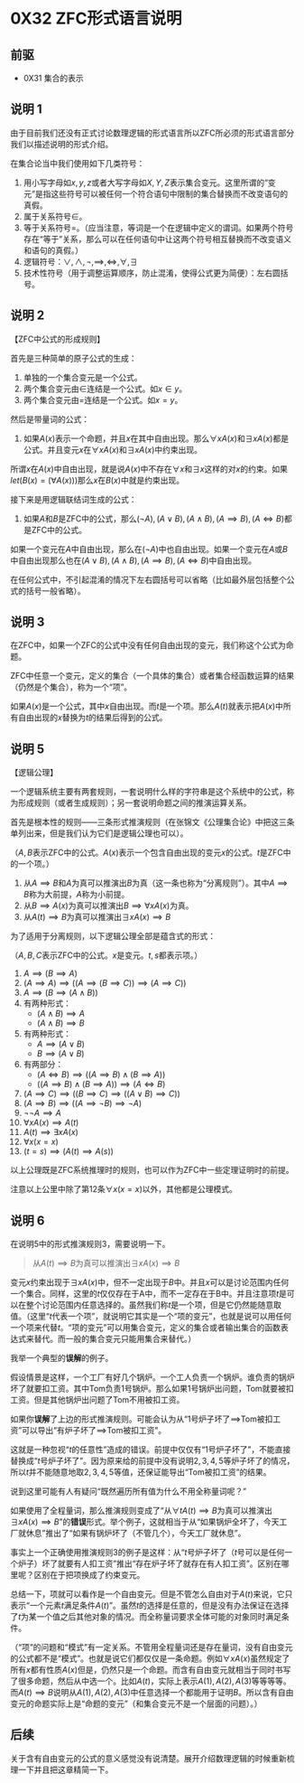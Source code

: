 # 0X32 ZFC形式语言说明

## 前驱

* 0X31 集合的表示

## 说明 1

由于目前我们还没有正式讨论数理逻辑的形式语言所以ZFC所必须的形式语言部分我们以描述说明的形式介绍。

在集合论当中我们使用如下几类符号：

1. 用小写字母如$x,y,z$或者大写字母如$X,Y,Z$表示集合变元。这里所谓的“变元”是指这些符号可以被任何一个符合语句中限制的集合替换而不改变语句的真假。
1. 属于关系符号$\in$。
1. 等于关系符号$=$。（应当注意，等词是一个在逻辑中定义的谓词。如果两个符号存在“等于”关系，那么可以在任何语句中让这两个符号相互替换而不改变语义和语句的真假。）
1. 逻辑符号：$\vee,\wedge,\neg,\implies,\iff,\forall,\exists$
1. 技术性符号（用于调整运算顺序，防止混淆，使得公式更为简便）：左右圆括号。

## 说明 2

【ZFC中公式的形成规则】

首先是三种简单的原子公式的生成：

1. 单独的一个集合变元是一个公式。
1. 两个集合变元由$\in$连结是一个公式。如$x\in y$。
1. 两个集合变元由$=$连结是一个公式。如$x= y$。

然后是带量词的公式：

1. 如果$A(x)$表示一个命题，并且$x$在其中自由出现。那么$\forall xA(x)$和$\exists xA(x)$都是公式。并且变元$x$在$\forall xA(x)$和$\exists xA(x)$中约束出现。

所谓$x$在$A(x)$中自由出现，就是说$A(x)$中不存在$\forall x$和$\exists x$这样的对$x$的约束。如果$let(B(x)=(\forall A(x)))$那么$x$在$B(x)$中就是约束出现。

接下来是用逻辑联结词生成的公式：

1. 如果$A$和$B$是ZFC中的公式，那么$(\neg A),(A\vee B),(A\wedge B),(A\implies B),(A\iff B)$都是ZFC中的公式。

如果一个变元在$A$中自由出现，那么在$(\neg A)$中也自由出现。如果一个变元在$A$或$B$中自由出现那么也在$(A\vee B),(A\wedge B),(A\implies B),(A\iff B)$中自由出现。

在任何公式中，不引起混淆的情况下左右圆括号可以省略（比如最外层包括整个公式的括号一般省略）。

## 说明 3

在ZFC中，如果一个ZFC的公式中没有任何自由出现的变元，我们称这个公式为命题。

ZFC中任意一个变元，定义的集合（一个具体的集合）或者集合经函数运算的结果（仍然是个集合），称为一个“项”。

如果$A(x)$是一个公式，其中$x$自由出现。而$t$是一个项。那么$A(t)$就表示把$A(x)$中所有自由出现的$x$替换为$t$的结果后得到的公式。

## 说明 5

【逻辑公理】

一个逻辑系统主要有两套规则，一套说明什么样的字符串是这个系统中的公式，称为形成规则（或者生成规则）；另一套说明命题之间的推演运算关系。

首先是根本性的规则——三条形式推演规则（在张锦文《公理集合论》中把这三条单列出来，但是我们认为它们是逻辑公理也可以）。

（$A,B$表示ZFC中的公式。$A(x)$表示一个包含自由出现的变元$x$的公式。$t$是ZFC中的一个项。）

1. 从$A\implies B$和$A$为真可以推演出$B$为真（这一条也称为“分离规则”）。其中$A\implies B$称为大前提，$A$称为小前提。
1. 从$B\implies A(x)$为真可以推演出$B\implies \forall xA(x)$为真。
1. 从$A(t)\implies B$为真可以推演出$\exists xA(x)\implies B$

为了适用于分离规则，以下逻辑公理全部是蕴含式的形式：

（$A,B,C$表示ZFC中的公式。$x$是变元。$t,s$都表示项。）

1. $A\implies (B\implies A)$
1. $(A\implies A)\implies ((A\implies (B\implies C))\implies(A\implies C))$
1. $A\implies (B\implies (A\wedge B))$
1. 有两种形式：
    * $(A\wedge B)\implies A$
    * $(A\wedge B)\implies B$
1. 有两种形式：
    * $A\implies (A\vee B)$
    * $B\implies (A\vee B)$
1. 有两部分：
    * $(A\iff B)\implies ((A\implies B)\wedge(B\implies A))$
    * $((A\implies B)\wedge(B\implies A))\implies (A\iff B)$
1. $(A\implies C)\implies  ((B\implies C)\implies((A\vee B)\implies C))$
1. $(A\implies B)\implies((A\implies \neg B)\implies \neg A)$
1. $\neg\neg A\implies A$
1. $\forall xA(x)\implies A(t)$
1. $A(t)\implies \exists x A(x)$
1. $\forall x(x=x)$
1. $(t=s)\implies(A(t)\implies A(s))$

以上公理既是ZFC系统推理时的规则，也可以作为ZFC中一些定理证明时的前提。

注意以上公里中除了第12条$\forall x (x=x)$以外，其他都是公理模式。

## 说明 6

在说明5中的形式推演规则3，需要说明一下。

>从$A(t)\implies B$为真可以推演出$\exists xA(x)\implies B$

变元$x$约束出现于$\exists xA(x)$中，但不一定出现于$B$中。并且$x$可以是讨论范围内任何一个集合。同样，这里的$t$仅仅存在于A中，而不一定存在于B中。并且注意项$t$是可以在整个讨论范围内任意选择的。虽然我们称$t$是一个项，但是它仍然能随意取值。（这里“$t$代表一个项”，就说明它其实是一个“项的变元”，也就是说可以用任何一个项来代替$t$。“项的变元”可以用集合变元，定义的集合或者输出集合的函数表达式来替代。而一般的集合变元只能用集合来替代。）

我举一个典型的**误解**的例子。

假设情景是这样，一个工厂有好几个锅炉。一个工人负责一个锅炉。谁负责的锅炉坏了就要扣工资。其中Tom负责1号锅炉。那么如果1号锅炉出问题，Tom就要被扣工资。但是其他锅炉出问题了Tom不用被扣工资。

如果你**误解**了上边的形式推演规则。可能会认为从“$1$号炉子坏了$\implies$Tom被扣工资”可以导出“有炉子坏了$\implies$Tom被扣工资”。

这就是一种忽视“$t$的任意性”造成的错误。前提中仅仅有“$1$号炉子坏了”，不能直接替换成“$t$号炉子坏了”。因为原来给的前提中没有说明$2,3,4,5$等炉子坏了的情况，所以$t$并不能随意地取$2,3,4,5$等值，还保证能导出“Tom被扣工资”的结果。

说到这里可能有人有疑问“既然遍历所有值为什么不用全称量词呢？”

如果使用了全程量词，那么推演规则变成了“从$\forall tA(t)\implies B$为真可以推演出$\exists xA(x)\implies B$”的**错误**形式。举个例子，这就相当于从“如果锅炉全坏了，今天工厂就休息”推出了“如果有锅炉坏了（不管几个），今天工厂就休息”。

事实上一个正确使用推演规则3的例子是这样：从“$t$号炉子坏了（$t$号可以是任何一个炉子）坏了就要有人扣工资”推出“存在炉子坏了就存在有人扣工资”。区别在哪里呢？区别在于把项换成了约束变元。

总结一下，项就可以看作是一个自由变元。但是不管怎么自由对于$A(t)$来说，它只表示“一个元素$t$满足条件$A(t)$”。虽然$t$的选择是任意的，但是没有办法保证在选择了$t$为某一个值之后其他对象的情况。而全称量词要求全体可能的对象同时满足条件。

（“项”的问题和“模式”有一定关系。不管用全程量词还是存在量词，没有自由变元的公式都不是“模式”。也就是说它们都仅仅是一条命题。例如$\forall xA(x)$虽然规定了所有$x$都有性质$A(x)$但是，仍然只是一个命题。而含有自由变元就相当于同时书写了很多命题，然后从中选一个。比如$A(t)$，实际上表示$A(1),A(2),A(3)$等等等等。而$A(t)\implies B$说明从$A(1),A(2),A(3)$中任意选择一个都能用于证明$B$。所以含有自由变元的命题实际上是“命题的变元”（和集合变元不是一个层面的问题）。）

## 后续

关于含有自由变元的公式的意义感觉没有说清楚。展开介绍数理逻辑的时候重新梳理一下并且把这章精简一下。